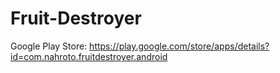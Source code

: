 # Fruit-Destroyer
Google Play Store: https://play.google.com/store/apps/details?id=com.nahroto.fruitdestroyer.android
